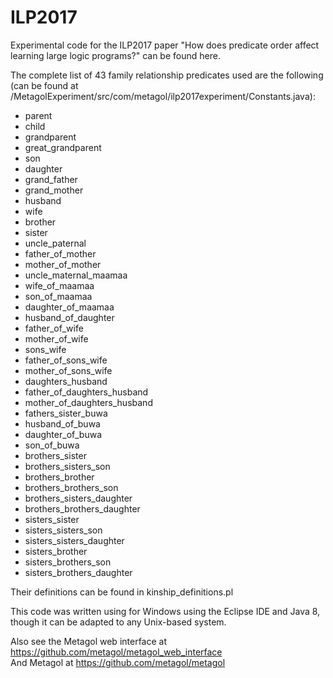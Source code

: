 # ILP2017
Experimental code for the ILP2017 paper "How does predicate order affect learning large logic programs?" can be found here.

The complete list of 43 family relationship predicates used are the following (can be found at /MetagolExperiment/src/com/metagol/ilp2017experiment/Constants.java):

* parent
* child
* grandparent
* great_grandparent
* son
* daughter
* grand_father
* grand_mother
* husband
* wife
* brother
* sister
* uncle_paternal
* father_of_mother
* mother_of_mother
* uncle_maternal_maamaa
* wife_of_maamaa
* son_of_maamaa
* daughter_of_maamaa
* husband_of_daughter
* father_of_wife
* mother_of_wife
* sons_wife
* father_of_sons_wife
* mother_of_sons_wife
* daughters_husband
* father_of_daughters_husband
* mother_of_daughters_husband
* fathers_sister_buwa
* husband_of_buwa
* daughter_of_buwa
* son_of_buwa
* brothers_sister
* brothers_sisters_son
* brothers_brother
* brothers_brothers_son
* brothers_sisters_daughter
* brothers_brothers_daughter
* sisters_sister
* sisters_sisters_son
* sisters_sisters_daughter
* sisters_brother
* sisters_brothers_son
* sisters_brothers_daughter

Their definitions can be found in kinship_definitions.pl

This code was written using for Windows using the Eclipse IDE and Java 8, though it can be adapted to any Unix-based system.

Also see the Metagol web interface at https://github.com/metagol/metagol_web_interface  
And Metagol at https://github.com/metagol/metagol
